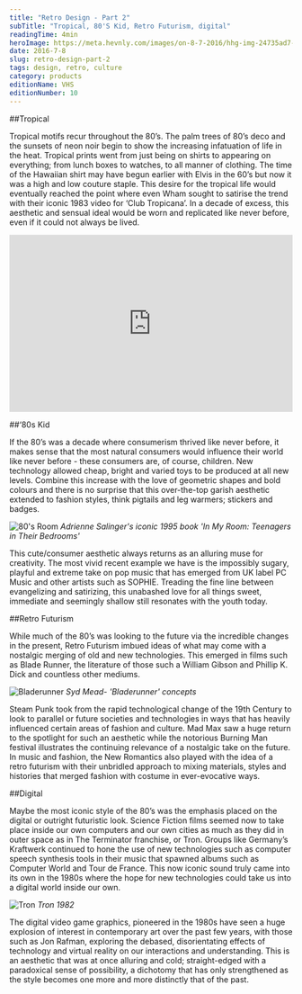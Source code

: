 ```yaml
---
title: "Retro Design - Part 2"
subTitle: "Tropical, 80'S Kid, Retro Futurism, digital"
readingTime: 4min
heroImage: https://meta.hevnly.com/images/on-8-7-2016/hhg-img-24735ad7-90d5-49ce-a81d-1748d48ecc34.png
date: 2016-7-8
slug: retro-design-part-2
tags: design, retro, culture
category: products
editionName: VHS
editionNumber: 10
---
```


##Tropical

Tropical motifs recur throughout the 80’s. The palm trees of 80’s deco and the sunsets of neon noir begin to show the increasing infatuation of life in the heat. Tropical prints went from just being on shirts to appearing on everything; from lunch boxes to watches, to all manner of clothing. The time of the Hawaiian shirt may have begun earlier with Elvis in the 60’s but now it was a high and low couture staple. This desire for the tropical life would eventually reached the point where even Wham sought to satirise the trend with their iconic 1983 video for ‘Club Tropicana’. In a decade of excess, this aesthetic and sensual ideal would be worn and replicated like never before, even if it could not always be lived.

<iframe width="100%" height="315" src="https://www.youtube.com/embed/WYX0sjP6Za8" frameborder="0" allowfullscreen></iframe>

##‘80s Kid

If the 80’s was a decade where consumerism thrived like never before, it makes sense that the most natural consumers would influence their world like never before - these consumers are, of course, children. New technology allowed cheap, bright and varied toys to be produced at all new levels. Combine this increase with the love of geometric shapes and bold colours and there is no surprise that this over-the-top garish aesthetic extended to fashion styles, think pigtails and leg warmers; stickers and badges.

![80's Room](https://meta.hevnly.com/images/on-8-7-2016/hhg-img-f2240f84-96bd-45f1-9560-3f4b7fc1c5d5.png)
*Adrienne Salinger's iconic 1995 book 'In My Room: Teenagers in Their Bedrooms'*

This cute/consumer aesthetic always returns as an alluring muse for creativity. The most vivid recent example we have is the impossibly sugary, playful and extreme take on pop music that has emerged from UK label PC Music and other artists such as SOPHIE. Treading the fine line between evangelizing and satirizing, this unabashed love for all things sweet, immediate and seemingly shallow still resonates with the youth today.

##Retro Futurism

While much of the 80’s was looking to the future via the incredible changes in the present, Retro Futurism imbued ideas of what may come with a nostalgic merging of old and new technologies. This emerged in films such as Blade Runner, the literature of those such a William Gibson and Phillip K. Dick and countless other mediums.

![Bladerunner](https://meta.hevnly.com/images/on-8-7-2016/hhg-img-d005e02b-d4f2-4375-adb7-6da14faebe58.png)
*Syd Mead- 'Bladerunner' concepts*

 Steam Punk took from the rapid technological change of the 19th Century to look to parallel or future societies and technologies in ways that has heavily influenced certain areas of fashion and culture. Mad Max saw a huge return to the spotlight for such an aesthetic while the notorious Burning Man festival illustrates the continuing relevance of a nostalgic take on the future. In music and fashion, the New Romantics also played with the idea of a retro futurism with their unbridled approach to mixing materials, styles and histories that merged fashion with costume in ever-evocative ways.

##Digital

Maybe the most iconic style of the 80’s was the emphasis placed on the digital or outright futuristic look. Science Fiction films seemed now to take place inside our own computers and our own cities as much as they did in outer space as in The Terminator franchise, or Tron. Groups like Germany’s Kraftwerk continued to hone the use of new technologies such as computer speech synthesis tools in their music that spawned albums such as Computer World and Tour de France. This now iconic sound truly came into its own in the 1980s where the hope for new technologies could take us into a digital world inside our own.


![Tron](https://meta.hevnly.com/images/on-8-7-2016/hhg-img-e44480ea-c7a4-42b2-bb2d-cfc24b573fe6.png)
*Tron 1982*

The digital video game graphics, pioneered in the 1980s have seen a huge explosion of interest in contemporary art over the past few years, with those such as Jon Rafman, exploring the debased, disorientating effects of technology and virtual reality on our interactions and understanding. This is an aesthetic that was at once alluring and cold; straight-edged with a paradoxical sense of possibility, a dichotomy that has only strengthened as the style becomes one more and more distinctly that of the past.
